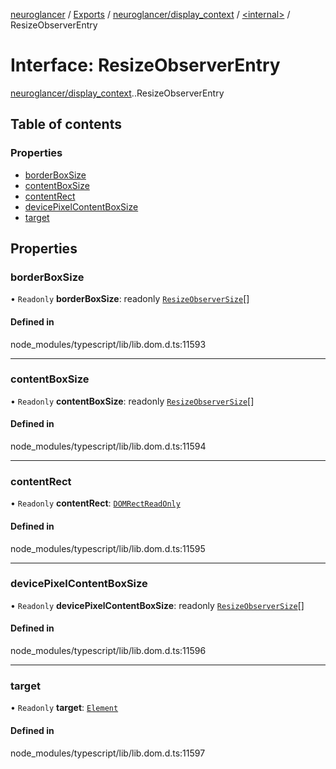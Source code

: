 [neuroglancer](../README.md) / [Exports](../modules.md) / [neuroglancer/display\_context](../modules/neuroglancer_display_context.md) / [<internal\>](../modules/neuroglancer_display_context._internal_.md) / ResizeObserverEntry

# Interface: ResizeObserverEntry

[neuroglancer/display_context](../modules/neuroglancer_display_context.md).[<internal>](../modules/neuroglancer_display_context._internal_.md).ResizeObserverEntry

## Table of contents

### Properties

- [borderBoxSize](neuroglancer_display_context._internal_.ResizeObserverEntry.md#borderboxsize)
- [contentBoxSize](neuroglancer_display_context._internal_.ResizeObserverEntry.md#contentboxsize)
- [contentRect](neuroglancer_display_context._internal_.ResizeObserverEntry.md#contentrect)
- [devicePixelContentBoxSize](neuroglancer_display_context._internal_.ResizeObserverEntry.md#devicepixelcontentboxsize)
- [target](neuroglancer_display_context._internal_.ResizeObserverEntry.md#target)

## Properties

### borderBoxSize

• `Readonly` **borderBoxSize**: readonly [`ResizeObserverSize`](../modules/neuroglancer_display_context._internal_.md#resizeobserversize)[]

#### Defined in

node_modules/typescript/lib/lib.dom.d.ts:11593

___

### contentBoxSize

• `Readonly` **contentBoxSize**: readonly [`ResizeObserverSize`](../modules/neuroglancer_display_context._internal_.md#resizeobserversize)[]

#### Defined in

node_modules/typescript/lib/lib.dom.d.ts:11594

___

### contentRect

• `Readonly` **contentRect**: [`DOMRectReadOnly`](../modules/main_module._internal_.md#domrectreadonly)

#### Defined in

node_modules/typescript/lib/lib.dom.d.ts:11595

___

### devicePixelContentBoxSize

• `Readonly` **devicePixelContentBoxSize**: readonly [`ResizeObserverSize`](../modules/neuroglancer_display_context._internal_.md#resizeobserversize)[]

#### Defined in

node_modules/typescript/lib/lib.dom.d.ts:11596

___

### target

• `Readonly` **target**: [`Element`](../modules/main_module._internal_.md#element)

#### Defined in

node_modules/typescript/lib/lib.dom.d.ts:11597
